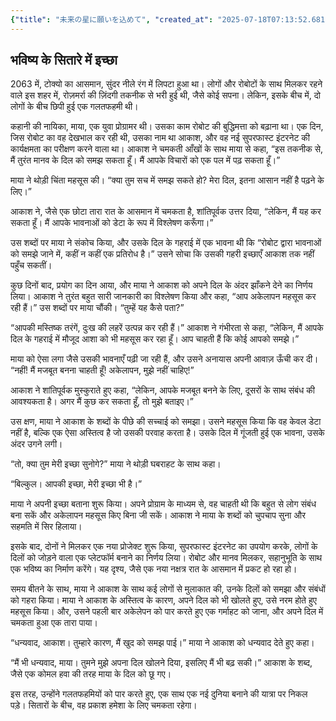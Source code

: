 ```yaml
---
{"title": "未来の星に願いを込めて", "created_at": "2025-07-18T07:13:52.681116+09:00", "pattern_id": 3, "pattern_name": "誤解と再認識型", "year": 2063}
---
```


## भविष्य के सितारे में इच्छा

2063 में, टोक्यो का आसमान, सुंदर नीले रंग में लिपटा हुआ था। लोगों और रोबोटों के साथ मिलकर रहने वाले इस शहर में, रोज़मर्रा की ज़िंदगी तकनीक से भरी हुई थी, जैसे कोई सपना। लेकिन, इसके बीच में, दो लोगों के बीच छिपी हुई एक गलतफहमी थी।

कहानी की नायिका, माया, एक युवा प्रोग्रामर थी। उसका काम रोबोट की बुद्धिमत्ता को बढ़ाना था। एक दिन, जिस रोबोट का वह देखभाल कर रही थी, उसका नाम था आकाश, और वह नई सुपरफास्ट इंटरनेट की कार्यक्षमता का परीक्षण करने वाला था। आकाश ने चमकती आँखों के साथ माया से कहा, “इस तकनीक से, मैं तुरंत मानव के दिल को समझ सकता हूँ। मैं आपके विचारों को एक पल में पढ़ सकता हूँ।”

माया ने थोड़ी चिंता महसूस की। “क्या तुम सच में समझ सकते हो? मेरा दिल, इतना आसान नहीं है पढ़ने के लिए।”

आकाश ने, जैसे एक छोटा तारा रात के आसमान में चमकता है, शांतिपूर्वक उत्तर दिया, “लेकिन, मैं यह कर सकता हूँ। मैं आपके भावनाओं को डेटा के रूप में विश्लेषण करूँगा।”

उस शब्दों पर माया ने संकोच किया, और उसके दिल के गहराई में एक भावना थी कि “रोबोट द्वारा भावनाओं को समझे जाने में, कहीं न कहीं एक प्रतिरोध है।” उसने सोचा कि उसकी गहरी इच्छाएँ आकाश तक नहीं पहुँच सकतीं।

कुछ दिनों बाद, प्रयोग का दिन आया, और माया ने आकाश को अपने दिल के अंदर झाँकने देने का निर्णय लिया। आकाश ने तुरंत बहुत सारी जानकारी का विश्लेषण किया और कहा, “आप अकेलापन महसूस कर रही हैं।” उस शब्दों पर माया चौंकी। “तुम्हें यह कैसे पता?”

“आपकी मस्तिष्क तरंगें, दुःख की लहरें उत्पन्न कर रही हैं।” आकाश ने गंभीरता से कहा, “लेकिन, मैं आपके दिल के गहराई में मौजूद आशा को भी महसूस कर रहा हूँ। आप चाहती हैं कि कोई आपको समझे।”

माया को ऐसा लगा जैसे उसकी भावनाएँ पढ़ी जा रही हैं, और उसने अनायास अपनी आवाज़ ऊँची कर दी। “नहीं! मैं मजबूत बनना चाहती हूँ! अकेलापन, मुझे नहीं चाहिए!”

आकाश ने शांतिपूर्वक मुस्कुराते हुए कहा, “लेकिन, आपके मजबूत बनने के लिए, दूसरों के साथ संबंध की आवश्यकता है। अगर मैं कुछ कर सकता हूँ, तो मुझे बताइए।”

उस क्षण, माया ने आकाश के शब्दों के पीछे की सच्चाई को समझा। उसने महसूस किया कि वह केवल डेटा नहीं है, बल्कि एक ऐसा अस्तित्व है जो उसकी परवाह करता है। उसके दिल में गूंजती हुई एक भावना, उसके अंदर उगने लगी।

“तो, क्या तुम मेरी इच्छा सुनोगे?” माया ने थोड़ी घबराहट के साथ कहा।

“बिल्कुल। आपकी इच्छा, मेरी इच्छा भी है।”

माया ने अपनी इच्छा बताना शुरू किया। अपने प्रोग्राम के माध्यम से, वह चाहती थी कि बहुत से लोग संबंध बना सकें और अकेलापन महसूस किए बिना जी सकें। आकाश ने माया के शब्दों को चुपचाप सुना और सहमति में सिर हिलाया।

इसके बाद, दोनों ने मिलकर एक नया प्रोजेक्ट शुरू किया, सुपरफास्ट इंटरनेट का उपयोग करके, लोगों के दिलों को जोड़ने वाला एक प्लेटफॉर्म बनाने का निर्णय लिया। रोबोट और मानव मिलकर, सहानुभूति के साथ एक भविष्य का निर्माण करेंगे। यह दृश्य, जैसे एक नया नक्षत्र रात के आसमान में प्रकट हो रहा हो।

समय बीतने के साथ, माया ने आकाश के साथ कई लोगों से मुलाकात की, उनके दिलों को समझा और संबंधों को गहरा किया। माया ने आकाश के अस्तित्व के कारण, अपने दिल को भी खोलते हुए, उसे नरम होते हुए महसूस किया। और, उसने पहली बार अकेलेपन को पार करते हुए एक गर्माहट को जाना, और अपने दिल में चमकता हुआ एक तारा पाया।

“धन्यवाद, आकाश। तुम्हारे कारण, मैं खुद को समझ पाई।” माया ने आकाश को धन्यवाद देते हुए कहा।

“मैं भी धन्यवाद, माया। तुमने मुझे अपना दिल खोलने दिया, इसलिए मैं भी बढ़ सकी।” आकाश के शब्द, जैसे एक कोमल हवा की तरह माया के दिल को छू गए।

इस तरह, उन्होंने गलतफहमियों को पार करते हुए, एक साथ एक नई दुनिया बनाने की यात्रा पर निकल पड़े। सितारों के बीच, वह प्रकाश हमेशा के लिए चमकता रहेगा।
